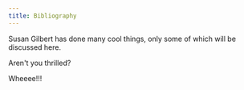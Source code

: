 ```yaml
---
title: Bibliography
---
```


Susan Gilbert has done many cool things, only some of which will be discussed here.

Aren't you thrilled?

Wheeee!!!